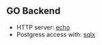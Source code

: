 ## GO Backend
* HTTP server: [echo](https://github.com/labstack/echo)
* Postgress access with: [sqlx](https://github.com/jmoiron/sqlx) 